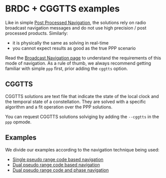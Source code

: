 BRDC + CGGTTS examples
======================

Like in simple [Post Processed Navigation](../../PPP), the solutions
rely on radio broadcast navigation messages and do not use high precision / post processed
products. Similarly:

* it is physically the same as solving in real-time
* you cannot expect results as good as the true PPP scenario

Read the [Broadcast Navigation page](../../PPP/BRDC) to understand the requirements
of this mode of navigation. As a rule of thumb, we always recommend getting familiar with
simple `ppp` first, prior adding the `cggtts` option.

## CGGTTS

CGGTTS solutions are text file that indicate the state of the local clock and the temporal
state of a constellation. They are solved with a specific algorithm and a fit operation
over the PPP solutions.

You can request CGGTTS solutions solviging by adding the `--cggtts` in the `ppp` opmode.

## Examples

We divide our examples according to the navigation technique being used:

- [Single pseudo range code based navigation](./SPP)
- [Dual pseudo range code based navigation](./CPP)
- [Dual pseudo range code and phase navigation](./PPP)
